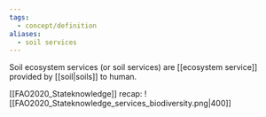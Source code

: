 ```yaml
---
tags:
  - concept/definition
aliases:
  - soil services
---
```

Soil ecosystem services (or soil services) are [[ecosystem service]] provided by [[soil|soils]] to human.

[[FAO2020_Stateknowledge]] recap:
![[FAO2020_Stateknowledge_services_biodiversity.png|400]]
